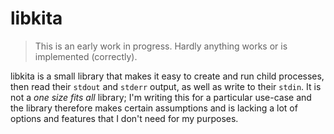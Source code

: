 # libkita

> This is an early work in progress. Hardly anything works or is implemented (correctly).

libkita is a small library that makes it easy to create and run child processes, then read their `stdout` and `stderr` output, as well as write to their `stdin`. It is not a _one size fits all_ library; I'm writing this for a particular use-case and the library therefore makes certain assumptions and is lacking a lot of options and features that I don't need for my purposes.  

